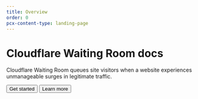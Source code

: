 ```yaml
---
title: Overview
order: 0
pcx-content-type: landing-page
---
```


# Cloudflare Waiting Room docs

Cloudflare Waiting Room queues site visitors when a website experiences unmanageable surges in legitimate traffic.

<ButtonGroup>
  <Button type="primary" href="/get-started">
    Get started
  </Button>
  <Button type="secondary" href="/about">
    Learn more
  </Button>
</ButtonGroup>
